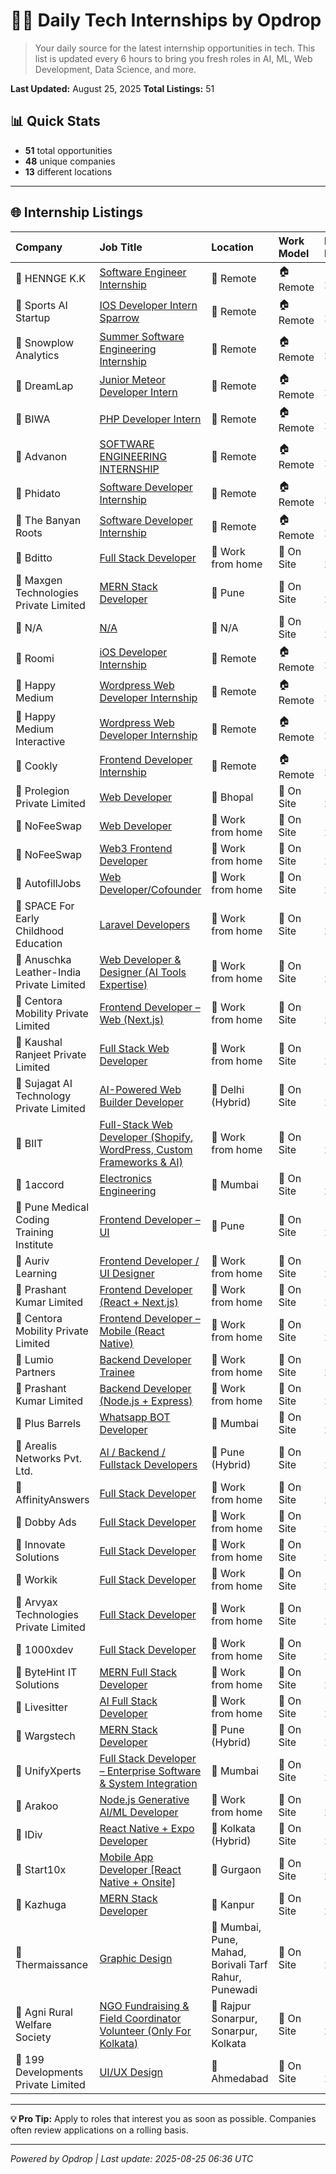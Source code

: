 # 🧑‍💻 Daily Tech Internships by Opdrop

> Your daily source for the latest internship opportunities in tech.
> This list is updated every 6 hours to bring you fresh roles in AI, ML, Web Development, Data Science, and more.

**Last Updated:** August 25, 2025
**Total Listings:** 51

## 📊 Quick Stats

- **51** total opportunities
- **48** unique companies
- **13** different locations

---

## 🌐 Internship Listings

| Company | Job Title | Location | Work Model | Date Posted |
|:---|:---|:---|:---|:---|
| 🏢 HENNGE K.K | [Software Engineer Internship](https://remoteok.com/remote-jobs/102971-remote-software-engineer-internship-hennge-k-k) | 📍 Remote | 🏠 Remote | 📅 Aug 25 |
| 🏢 Sports AI Startup | [IOS Developer Intern Sparrow](https://remoteok.com/remote-jobs/100690-remote-ios-developer-intern-sparrow-sports-ai-startup) | 📍 Remote | 🏠 Remote | 📅 Aug 25 |
| 🏢 Snowplow Analytics | [Summer Software Engineering Internship](https://remoteok.com/remote-jobs/66244-remote-summer-software-engineering-internship-snowplow-analytics) | 📍 Remote | 🏠 Remote | 📅 Aug 25 |
| 🏢 DreamLap | [Junior Meteor Developer Intern](https://remoteok.com/remote-jobs/16863-remote-junior-meteor-developer-intern-dreamlap) | 📍 Remote | 🏠 Remote | 📅 Aug 25 |
| 🏢 BIWA | [PHP Developer Intern](https://remoteok.com/remote-jobs/15480-remote-php-developer-intern-biwa) | 📍 Remote | 🏠 Remote | 📅 Aug 25 |
| 🏢 Advanon | [SOFTWARE ENGINEERING INTERNSHIP](https://remoteok.com/remote-jobs/7763-remote-software-engineering-internship-advanon) | 📍 Remote | 🏠 Remote | 📅 Aug 25 |
| 🏢 Phidato | [Software Developer Internship](https://remoteok.com/remote-jobs/6881-remote-software-developer-internship-phidato) | 📍 Remote | 🏠 Remote | 📅 Aug 25 |
| 🏢 The Banyan Roots | [Software Developer Internship](https://remoteok.com/remote-jobs/6880-remote-software-developer-internship-the-banyan-roots) | 📍 Remote | 🏠 Remote | 📅 Aug 25 |
| 🏢 Bditto | [Full Stack Developer](https://internshala.com/internship/detail/work-from-home-full-stack-developer-internship-at-bditto1755860990) | 📍 Work from home | 💼 On Site | 📅 Aug 25 |
| 🏢 Maxgen Technologies Private Limited | [MERN Stack Developer](https://internshala.com/internship/detail/mern-stack-developer-internship-in-pune-at-maxgen-technologies-private-limited1753632977) | 📍 Pune | 💼 On Site | 📅 Aug 25 |
| 🏢 N/A | [N/A](N/A) | 📍 N/A | 💼 On Site | 📅 Aug 25 |
| 🏢 Roomi | [iOS Developer Internship](https://remoteok.com/remote-jobs/6712-remote-ios-developer-internship-roomi) | 📍 Remote | 🏠 Remote | 📅 Aug 25 |
| 🏢 Happy Medium | [Wordpress Web Developer Internship](https://remoteok.com/remote-jobs/5465-remote-wordpress-web-developer-internship-happy-medium) | 📍 Remote | 🏠 Remote | 📅 Aug 25 |
| 🏢 Happy Medium Interactive | [Wordpress Web Developer Internship](https://remoteok.com/remote-jobs/5469-remote-wordpress-web-developer-internship-happy-medium-interactive) | 📍 Remote | 🏠 Remote | 📅 Aug 25 |
| 🏢 Cookly | [Frontend Developer Internship](https://remoteok.com/remote-jobs/4604-remote-frontend-developer-internship-cookly) | 📍 Remote | 🏠 Remote | 📅 Aug 25 |
| 🏢 Prolegion Private Limited | [Web Developer](https://internshala.com/internship/detail/web-developer-internship-in-bhopal-at-prolegion-private-limited1755079032) | 📍 Bhopal | 💼 On Site | 📅 Aug 25 |
| 🏢 NoFeeSwap | [Web Developer](https://internshala.com/internship/detail/work-from-home-part-time-web-developer-internship-at-nofeeswap1754050994) | 📍 Work from home | 💼 On Site | 📅 Aug 25 |
| 🏢 NoFeeSwap | [Web3 Frontend Developer](https://internshala.com/internship/detail/work-from-home-part-time-web3-frontend-developer-internship-at-nofeeswap1754541531) | 📍 Work from home | 💼 On Site | 📅 Aug 25 |
| 🏢 AutofillJobs | [Web Developer/Cofounder](https://internshala.com/internship/detail/work-from-home-web-developer-cofounder-internship-at-autofilljobs1753091255) | 📍 Work from home | 💼 On Site | 📅 Aug 25 |
| 🏢 SPACE For Early Childhood Education | [Laravel Developers](https://internshala.com/internship/detail/work-from-home-laravel-developers-internship-at-space-for-early-childhood-education1752738261) | 📍 Work from home | 💼 On Site | 📅 Aug 25 |
| 🏢 Anuschka Leather-India Private Limited | [Web Developer & Designer (AI Tools Expertise)](https://internshala.com/internship/detail/work-from-home-web-developer-designer-ai-tools-expertise-internship-at-anuschka-leather-india-private-limited1755870019) | 📍 Work from home | 💼 On Site | 📅 Aug 25 |
| 🏢 Centora Mobility Private Limited | [Frontend Developer – Web (Next.js)](https://internshala.com/internship/detail/work-from-home-frontend-developer--web-nextjs-internship-at-centora-mobility-private-limited1754029435) | 📍 Work from home | 💼 On Site | 📅 Aug 25 |
| 🏢 Kaushal Ranjeet Private Limited | [Full Stack Web Developer](https://internshala.com/internship/detail/work-from-home-full-stack-web-developer-internship-at-kaushal-ranjeet-private-limited1753520126) | 📍 Work from home | 💼 On Site | 📅 Aug 25 |
| 🏢 Sujagat AI Technology Private Limited | [AI-Powered Web Builder Developer](https://internshala.com/internship/detail/ai-powered-web-builder-developer-internship-in-delhi-at-sujagat-ai-technology-private-limited1754659356) | 📍 Delhi                                                                (Hybrid) | 💼 On Site | 📅 Aug 25 |
| 🏢 BIIT | [Full-Stack Web Developer (Shopify, WordPress, Custom Frameworks & AI)](https://internshala.com/internship/detail/work-from-home-full-stack-web-developer-shopify-wordpress-custom-frameworks-ai-internship-at-biit1755674226) | 📍 Work from home | 💼 On Site | 📅 Aug 25 |
| 🏢 1accord | [Electronics Engineering](https://internshala.com/internship/detail/electronics-engineering-internship-in-mumbai-at-1accord1754299986) | 📍 Mumbai | 💼 On Site | 📅 Aug 25 |
| 🏢 Pune Medical Coding Training Institute | [Frontend Developer – UI](https://internshala.com/internship/detail/frontend-developer--ui-internship-in-pune-at-pune-medical-coding-training-institute1754052321) | 📍 Pune | 💼 On Site | 📅 Aug 25 |
| 🏢 Auriv Learning | [Frontend Developer / UI Designer](https://internshala.com/internship/detail/work-from-home-frontend-developer-ui-designer-internship-at-auriv-learning1755870279) | 📍 Work from home | 💼 On Site | 📅 Aug 25 |
| 🏢 Prashant Kumar Limited | [Frontend Developer (React + Next.js)](https://internshala.com/internship/detail/work-from-home-part-time-frontend-developer-react-nextjs-internship-at-prashant-kumar-limited1755341847) | 📍 Work from home | 💼 On Site | 📅 Aug 25 |
| 🏢 Centora Mobility Private Limited | [Frontend Developer – Mobile (React Native)](https://internshala.com/internship/detail/work-from-home-frontend-developer--mobile-react-native-internship-at-centora-mobility-private-limited1754029639) | 📍 Work from home | 💼 On Site | 📅 Aug 25 |
| 🏢 Lumio Partners | [Backend Developer Trainee](https://internshala.com/internship/detail/work-from-home-backend-developer-trainee-internship-at-lumio-partners1754632590) | 📍 Work from home | 💼 On Site | 📅 Aug 25 |
| 🏢 Prashant Kumar Limited | [Backend Developer (Node.js + Express)](https://internshala.com/internship/detail/work-from-home-part-time-backend-developer-nodejs-express-internship-at-prashant-kumar-limited1755341697) | 📍 Work from home | 💼 On Site | 📅 Aug 25 |
| 🏢 Plus Barrels | [Whatsapp BOT Developer](https://internshala.com/internship/detail/software-development-internship-in-mumbai-at-plus-barrels1755770515) | 📍 Mumbai | 💼 On Site | 📅 Aug 25 |
| 🏢 Arealis Networks Pvt. Ltd. | [AI / Backend / Fullstack Developers](https://internshala.com/internship/detail/ai-backend-fullstack-developers-internship-in-pune-at-arealis-networks-pvt-ltd1755860611) | 📍 Pune                                                                (Hybrid) | 💼 On Site | 📅 Aug 25 |
| 🏢 AffinityAnswers | [Full Stack Developer](https://internshala.com/internship/detail/work-from-home-full-stack-developer-internship-at-affinityanswers1756099724) | 📍 Work from home | 💼 On Site | 📅 Aug 25 |
| 🏢 Dobby Ads | [Full Stack Developer](https://internshala.com/internship/detail/work-from-home-full-stack-developer-internship-at-dobby-ads1755783419) | 📍 Work from home | 💼 On Site | 📅 Aug 25 |
| 🏢 Innovate Solutions | [Full Stack Developer](https://internshala.com/internship/detail/work-from-home-full-stack-developer-internship-at-innovate-solutions1755712569) | 📍 Work from home | 💼 On Site | 📅 Aug 25 |
| 🏢 Workik | [Full Stack Developer](https://internshala.com/internship/detail/work-from-home-full-stack-developer-internship-at-workik1753850865) | 📍 Work from home | 💼 On Site | 📅 Aug 25 |
| 🏢 Arvyax Technologies Private Limited | [Full Stack Developer](https://internshala.com/internship/detail/work-from-home-full-stack-developer-internship-at-arvyax-technologies-private-limited1753714995) | 📍 Work from home | 💼 On Site | 📅 Aug 25 |
| 🏢 1000xdev | [Full Stack Developer](https://internshala.com/internship/detail/work-from-home-full-stack-developer-internship-at-1000xdev1753428577) | 📍 Work from home | 💼 On Site | 📅 Aug 25 |
| 🏢 ByteHint IT Solutions | [MERN Full Stack Developer](https://internshala.com/internship/detail/work-from-home-mern-full-stack-developer-internship-at-bytehint-it-solutions1755921710) | 📍 Work from home | 💼 On Site | 📅 Aug 25 |
| 🏢 Livesitter | [AI Full Stack Developer](https://internshala.com/internship/detail/work-from-home-ai-full-stack-developer-internship-at-livesitter1754974587) | 📍 Work from home | 💼 On Site | 📅 Aug 25 |
| 🏢 Wargstech | [MERN Stack Developer](https://internshala.com/internship/detail/mern-stack-developer-internship-in-pune-at-wargstech1755676423) | 📍 Pune                                                                (Hybrid) | 💼 On Site | 📅 Aug 25 |
| 🏢 UnifyXperts | [Full Stack Developer – Enterprise Software & System Integration](https://internshala.com/internship/detail/full-stack-developer--enterprise-software-system-integration-internship-in-mumbai-at-unifyxperts1753678321) | 📍 Mumbai | 💼 On Site | 📅 Aug 25 |
| 🏢 Arakoo | [Node.js Generative AI/ML Developer](https://internshala.com/internship/detail/work-from-home-nodejs-generative-ai-ml-developer-internship-at-arakoo1754332692) | 📍 Work from home | 💼 On Site | 📅 Aug 25 |
| 🏢 IDiv | [React Native + Expo Developer](https://internshala.com/internship/detail/react-native-expo-developer-internship-in-kolkata-at-idiv1755519859) | 📍 Kolkata                                                                (Hybrid) | 💼 On Site | 📅 Aug 25 |
| 🏢 Start10x | [Mobile App Developer [React Native + Onsite]](https://internshala.com/internship/detail/mobile-app-developer-react-native-onsite-internship-in-gurgaon-at-start10x1753637618) | 📍 Gurgaon | 💼 On Site | 📅 Aug 25 |
| 🏢 Kazhuga | [MERN Stack Developer](https://internshala.com/internship/detail/part-time-mern-stack-developer-internship-in-kanpur-at-kazhuga1753868480) | 📍 Kanpur | 💼 On Site | 📅 Aug 25 |
| 🏢 Thermaissance | [Graphic Design](https://internshala.com/internship/detail/part-time-graphic-design-internship-in-mumbai-at-thermaissance1755930138) | 📍 Mumbai, Pune, Mahad, Borivali Tarf Rahur, Punewadi | 💼 On Site | 📅 Aug 25 |
| 🏢 Agni Rural Welfare Society | [NGO Fundraising & Field Coordinator Volunteer (Only For Kolkata)](https://internshala.com/internship/detail/part-time-ngo-fundraising-field-coordinator-volunteer-only-for-kolkata-internship-in-multiple-locations-at-agni-rural-welfare-society1753706429) | 📍 Rajpur Sonarpur, Sonarpur, Kolkata | 💼 On Site | 📅 Aug 25 |
| 🏢 199 Developments Private Limited | [UI/UX Design](https://internshala.com/internship/detail/ui-ux-design-internship-in-ahmedabad-at-199-developments-private-limited1754645704) | 📍 Ahmedabad | 💼 On Site | 📅 Aug 25 |

---

**💡 Pro Tip:** Apply to roles that interest you as soon as possible. Companies often review applications on a rolling basis.

---
*Powered by Opdrop | Last update: 2025-08-25 06:36 UTC*